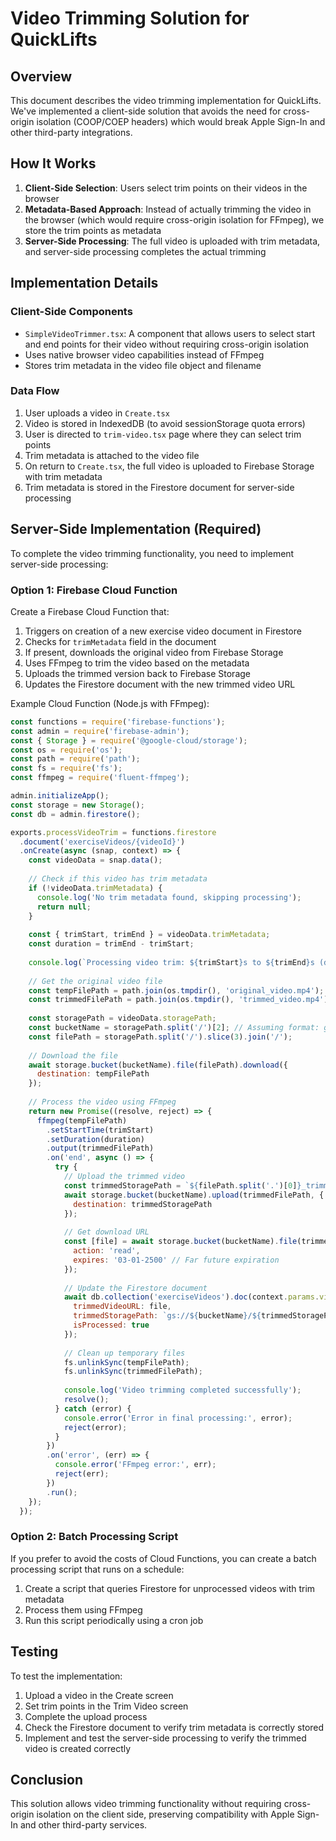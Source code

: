 # Video Trimming Solution for QuickLifts

## Overview

This document describes the video trimming implementation for QuickLifts. We've implemented a client-side solution that avoids the need for cross-origin isolation (COOP/COEP headers) which would break Apple Sign-In and other third-party integrations.

## How It Works

1. **Client-Side Selection**: Users select trim points on their videos in the browser
2. **Metadata-Based Approach**: Instead of actually trimming the video in the browser (which would require cross-origin isolation for FFmpeg), we store the trim points as metadata
3. **Server-Side Processing**: The full video is uploaded with trim metadata, and server-side processing completes the actual trimming

## Implementation Details

### Client-Side Components

- `SimpleVideoTrimmer.tsx`: A component that allows users to select start and end points for their video without requiring cross-origin isolation
- Uses native browser video capabilities instead of FFmpeg
- Stores trim metadata in the video file object and filename

### Data Flow

1. User uploads a video in `Create.tsx`
2. Video is stored in IndexedDB (to avoid sessionStorage quota errors)
3. User is directed to `trim-video.tsx` page where they can select trim points
4. Trim metadata is attached to the video file
5. On return to `Create.tsx`, the full video is uploaded to Firebase Storage with trim metadata
6. Trim metadata is stored in the Firestore document for server-side processing

## Server-Side Implementation (Required)

To complete the video trimming functionality, you need to implement server-side processing:

### Option 1: Firebase Cloud Function

Create a Firebase Cloud Function that:

1. Triggers on creation of a new exercise video document in Firestore
2. Checks for `trimMetadata` field in the document
3. If present, downloads the original video from Firebase Storage
4. Uses FFmpeg to trim the video based on the metadata
5. Uploads the trimmed version back to Firebase Storage
6. Updates the Firestore document with the new trimmed video URL

Example Cloud Function (Node.js with FFmpeg):

```javascript
const functions = require('firebase-functions');
const admin = require('firebase-admin');
const { Storage } = require('@google-cloud/storage');
const os = require('os');
const path = require('path');
const fs = require('fs');
const ffmpeg = require('fluent-ffmpeg');

admin.initializeApp();
const storage = new Storage();
const db = admin.firestore();

exports.processVideoTrim = functions.firestore
  .document('exerciseVideos/{videoId}')
  .onCreate(async (snap, context) => {
    const videoData = snap.data();
    
    // Check if this video has trim metadata
    if (!videoData.trimMetadata) {
      console.log('No trim metadata found, skipping processing');
      return null;
    }
    
    const { trimStart, trimEnd } = videoData.trimMetadata;
    const duration = trimEnd - trimStart;
    
    console.log(`Processing video trim: ${trimStart}s to ${trimEnd}s (duration: ${duration}s)`);
    
    // Get the original video file
    const tempFilePath = path.join(os.tmpdir(), 'original_video.mp4');
    const trimmedFilePath = path.join(os.tmpdir(), 'trimmed_video.mp4');
    
    const storagePath = videoData.storagePath;
    const bucketName = storagePath.split('/')[2]; // Assuming format: gs://bucket-name/path/to/file
    const filePath = storagePath.split('/').slice(3).join('/');
    
    // Download the file
    await storage.bucket(bucketName).file(filePath).download({
      destination: tempFilePath
    });
    
    // Process the video using FFmpeg
    return new Promise((resolve, reject) => {
      ffmpeg(tempFilePath)
        .setStartTime(trimStart)
        .setDuration(duration)
        .output(trimmedFilePath)
        .on('end', async () => {
          try {
            // Upload the trimmed video
            const trimmedStoragePath = `${filePath.split('.')[0]}_trimmed.mp4`;
            await storage.bucket(bucketName).upload(trimmedFilePath, {
              destination: trimmedStoragePath
            });
            
            // Get download URL
            const [file] = await storage.bucket(bucketName).file(trimmedStoragePath).getSignedUrl({
              action: 'read',
              expires: '03-01-2500' // Far future expiration
            });
            
            // Update the Firestore document
            await db.collection('exerciseVideos').doc(context.params.videoId).update({
              trimmedVideoURL: file,
              trimmedStoragePath: `gs://${bucketName}/${trimmedStoragePath}`,
              isProcessed: true
            });
            
            // Clean up temporary files
            fs.unlinkSync(tempFilePath);
            fs.unlinkSync(trimmedFilePath);
            
            console.log('Video trimming completed successfully');
            resolve();
          } catch (error) {
            console.error('Error in final processing:', error);
            reject(error);
          }
        })
        .on('error', (err) => {
          console.error('FFmpeg error:', err);
          reject(err);
        })
        .run();
    });
  });
```

### Option 2: Batch Processing Script

If you prefer to avoid the costs of Cloud Functions, you can create a batch processing script that runs on a schedule:

1. Create a script that queries Firestore for unprocessed videos with trim metadata
2. Process them using FFmpeg
3. Run this script periodically using a cron job

## Testing

To test the implementation:

1. Upload a video in the Create screen
2. Set trim points in the Trim Video screen
3. Complete the upload process
4. Check the Firestore document to verify trim metadata is correctly stored
5. Implement and test the server-side processing to verify the trimmed video is created correctly

## Conclusion

This solution allows video trimming functionality without requiring cross-origin isolation on the client side, preserving compatibility with Apple Sign-In and other third-party services. 